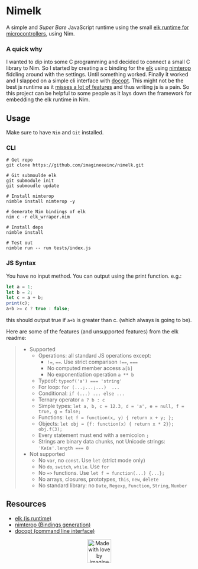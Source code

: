 # Nimelk
A simple and *Super Bare* JavaScript runtime using the small [elk runtime for microcontrollers](https://github.com/cesanta/elk), using Nim.

### A quick why
I wanted to dip into some C programming and decided to connect a small C library to Nim. So I started by creating a c binding for the [elk](https://github.com/cesanta/elk) using [nimterop](https://github.com/nimterop/nimterop) fiddling around with the settings. Until something worked. Finally it worked and I slapped on a simple cli interface with [docopt](https://github.com/docopt/docopt.nim). This might not be the best js runtime as it [misses a lot of features](https://github.com/cesanta/elk?tab=readme-ov-file#not-supported-features) and thus writing js is a pain. So this project can be helpful to some people as it lays down the framework for embedding the elk runtime in Nim.

## Usage
Make sure to have `Nim` and `Git` installed.

### CLI
```shell
# Get repo
git clone https://github.com/imagineeeinc/nimelk.git

# Git submoulde elk
git submodule init
git submoudle update

# Install nimterop
nimble install nimterop -y

# Generate Nim bindings of elk
nim c -r elk_wrraper.nim

# Install deps
nimble install

# Test out
nimble run -- run tests/index.js
```

### JS Syntax
You have no input method. You can output using the print function. e.g.:
```js
let a = 1;
let b = 2;
let c = a + b;
print(c);
a+b >= c ? true : false;
```
this should output true if `a+b` is greater than c. (which always is going to be).

Here are some of the features (and unsupported features) from the elk readme:
> - Supported
>   - Operations: all standard JS operations except:
>      - `!=`, `==`. Use strict comparison `!==`, `===`
>      - No computed member access `a[b]`
>      - No exponentiation operation `a ** b`
>   - Typeof: `typeof('a') === 'string'`
>   - For loop: `for (...;...;...)  ...`
>   - Conditional: `if (...) ... else ...`
>   - Ternary operator `a ? b : c`
>   - Simple types: `let a, b, c = 12.3, d = 'a', e = null, f = true, g = false;`
>   - Functions: `let f = function(x, y) { return x + y; };`
>   - Objects: `let obj = {f: function(x) { return x * 2}}; obj.f(3);`
>   - Every statement must end with a semicolon `;`
>   - Strings are binary data chunks, not Unicode strings: `'Київ'.length === 8`
> - Not supported
>   - No `var`, no `const`. Use `let` (strict mode only)
>   - No `do`, `switch`, `while`. Use `for`
>   - No `=>` functions. Use `let f = function(...) {...};`
>   - No arrays, closures, prototypes, `this`, `new`, `delete`
>   - No standard library: no `Date`, `Regexp`, `Function`, `String`, `Number`

## Resources
- [elk (js runtime)](https://github.com/cesanta/elk)
- [nimterop (Bindings generation)](https://github.com/nimterop/nimterop)
- [docopt (command line interface)](https://github.com/docopt/docopt.nim)

<p align="center">
  <a href="https://imagineee.web.app/">
    <img src="https://imagineeeinc.github.io/made-with-love-by-imagineee/made-with-love-orange.svg" alt="Made with love by imagineee" height="64px">
  </a>
</p>
